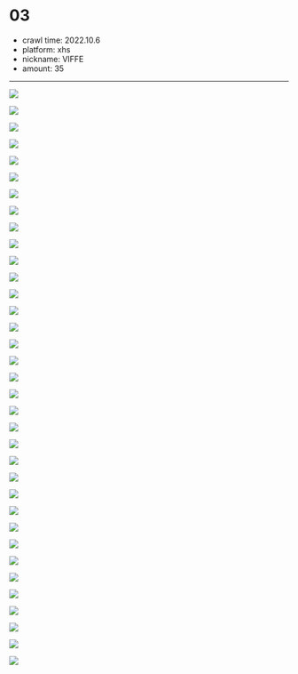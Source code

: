 # 03

- crawl time: 2022.10.6
- platform: xhs
- nickname: VIFFE
- amount: 35
---

![](03/1665047224108.jpg)

![](03/1665047224614.jpg)

![](03/1665047224681.jpg)

![](03/1665047225878.jpg)

![](03/1665047225976.jpg)

![](03/1665047228587.jpg)

![](03/1665047229786.jpg)

![](03/1665047231573.jpg)

![](03/1665047231613.jpg)

![](03/1665047231749.jpg)

![](03/1665047231762.jpg)

![](03/1665047231953.jpg)

![](03/1665047233653.jpg)

![](03/1665047234754.jpg)

![](03/1665048029633.jpg)

![](03/1665048033582.jpg)

![](03/1665048033651.jpg)

![](03/1665048034745.jpg)

![](03/1665048034782.jpg)

![](03/1665048035974.jpg)

![](03/1665048037192.jpg)

![](03/1665048037279.jpg)

![](03/1665048039172.jpg)

![](03/1665048039192.jpg)

![](03/1665048040329.jpg)

![](03/1665048040347.jpg)

![](03/1665048359167.jpg)

![](03/1665048363076.jpg)

![](03/1665048364168.jpg)

![](03/1665048364618.jpg)

![](03/1665048364999.jpg)

![](03/1665048365461.jpg)

![](03/1665048365852.jpg)

![](03/1665048366081.jpg)

![](03/1665048366380.jpg)